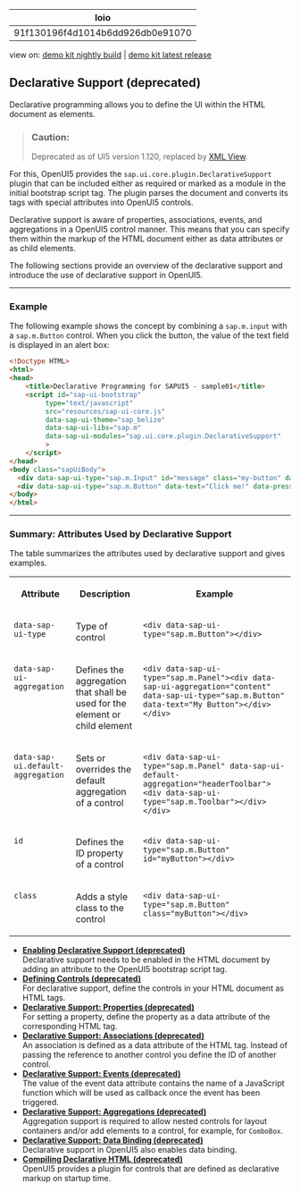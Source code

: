 <!-- loio91f130196f4d1014b6dd926db0e91070 -->

| loio |
| -----|
| 91f130196f4d1014b6dd926db0e91070 |

<div id="loio">

view on: [demo kit nightly build](https://sdk.openui5.org/nightly/#/topic/91f130196f4d1014b6dd926db0e91070) | [demo kit latest release](https://sdk.openui5.org/topic/91f130196f4d1014b6dd926db0e91070)</div>

## Declarative Support \(deprecated\)

Declarative programming allows you to define the UI within the HTML document as elements.

> ### Caution:  
> Deprecated as of UI5 version 1.120, replaced by [XML View](XML_View_91f2928.md).

For this, OpenUI5 provides the `sap.ui.core.plugin.DeclarativeSupport` plugin that can be included either as required or marked as a module in the initial bootstrap script tag. The plugin parses the document and converts its tags with special attributes into OpenUI5 controls.

Declarative support is aware of properties, associations, events, and aggregations in a OpenUI5 control manner. This means that you can specify them within the markup of the HTML document either as data attributes or as child elements.

The following sections provide an overview of the declarative support and introduce the use of declarative support in OpenUI5.

***

<a name="loio91f130196f4d1014b6dd926db0e91070__section_C1D3894EF36F4766B06E27E5675CA11F"/>

### Example

The following example shows the concept by combining a `sap.m.input` with a `sap.m.Button` control. When you click the button, the value of the text field is displayed in an alert box:

```html
<!Doctype HTML>
<html>
<head>
	<title>Declarative Programming for SAPUI5 - sample01</title>
	<script id="sap-ui-bootstrap"
	     type="text/javascript"
	     src="resources/sap-ui-core.js"
	     data-sap-ui-theme="sap_belize"
	     data-sap-ui-libs="sap.m"
	     data-sap-ui-modules="sap.ui.core.plugin.DeclarativeSupport"
	     >
	</script>
</head>
<body class="sapUiBody">
  <div data-sap-ui-type="sap.m.Input" id="message" class="my-button" data-value="Hello World"></div>
  <div data-sap-ui-type="sap.m.Button" data-text="Click me!" data-press="handlePress"></div>
</body>
</html>
```

***

<a name="loio91f130196f4d1014b6dd926db0e91070__section_E477586F3CAD4371AC5E8CAEB1021D5E"/>

### Summary: Attributes Used by Declarative Support

The table summarizes the attributes used by declarative support and gives examples.


<table>
<tr>
<th valign="top">

Attribute

</th>
<th valign="top">

Description

</th>
<th valign="top">

Example

</th>
</tr>
<tr>
<td valign="top">

`data-sap-ui-type`

</td>
<td valign="top">

Type of control

</td>
<td valign="top">

`<div data-sap-ui-type="sap.m.Button"></div>`

</td>
</tr>
<tr>
<td valign="top">

`data-sap-ui-aggregation`

</td>
<td valign="top">

Defines the aggregation that shall be used for the element or child element

</td>
<td valign="top">

`<div data-sap-ui-type="sap.m.Panel"><div data-sap-ui-aggregation="content" data-sap-ui-type="sap.m.Button" data-text="My Button"></div></div>`

</td>
</tr>
<tr>
<td valign="top">

`data-sap-ui.default-aggregation`

</td>
<td valign="top">

Sets or overrides the default aggregation of a control

</td>
<td valign="top">

`<div data-sap-ui-type="sap.m.Panel" data-sap-ui-default-aggregation="headerToolbar"><div data-sap-ui-type="sap.m.Toolbar"></div></div>` 

</td>
</tr>
<tr>
<td valign="top">

`id`

</td>
<td valign="top">

Defines the ID property of a control

</td>
<td valign="top">

`<div data-sap-ui-type="sap.m.Button" id="myButton"></div>` 

</td>
</tr>
<tr>
<td valign="top">

`class`

</td>
<td valign="top">

Adds a style class to the control

</td>
<td valign="top">

`<div data-sap-ui-type="sap.m.Button" class="myButton"></div>` 

</td>
</tr>
</table>

-   **[Enabling Declarative Support \(deprecated\)](Enabling_Declarative_Support_deprecated_91f17d6.md "Declarative support needs to be enabled in the HTML document by adding an attribute
		to the OpenUI5 bootstrap script
		tag.")**  
Declarative support needs to be enabled in the HTML document by adding an attribute to the OpenUI5 bootstrap script tag.
-   **[Defining Controls \(deprecated\)](Defining_Controls_deprecated_91f1539.md "For declarative support, define the controls in your HTML document as HTML
		tags.")**  
For declarative support, define the controls in your HTML document as HTML tags.
-   **[Declarative Support: Properties \(deprecated\)](Declarative_Support_Properties_deprecated_91f1619.md "For setting a property, define the property as a data attribute of the corresponding
		HTML tag.")**  
For setting a property, define the property as a data attribute of the corresponding HTML tag.
-   **[Declarative Support: Associations \(deprecated\)](Declarative_Support_Associations_deprecated_91f13d9.md "An association is defined as a data attribute of the HTML tag. Instead of passing the
		reference to another control you define the ID of another control.")**  
An association is defined as a data attribute of the HTML tag. Instead of passing the reference to another control you define the ID of another control.
-   **[Declarative Support: Events \(deprecated\)](Declarative_Support_Events_deprecated_91f15ad.md "The value of the event data attribute contains the name of a JavaScript function
		which will be used as callback once the event has been triggered.")**  
The value of the event data attribute contains the name of a JavaScript function which will be used as callback once the event has been triggered.
-   **[Declarative Support: Aggregations \(deprecated\)](Declarative_Support_Aggregations_deprecated_91f136c.md "Aggregation support is required to allow nested controls for layout containers and/or add elements to a control, for example, for
			ComboBox.")**  
Aggregation support is required to allow nested controls for layout containers and/or add elements to a control, for example, for `ComboBox`.
-   **[Declarative Support: Data Binding \(deprecated\)](Declarative_Support_Data_Binding_deprecated_020990b.md "Declarative support in OpenUI5 also enables data
		binding.")**  
Declarative support in OpenUI5 also enables data binding.
-   **[Compiling Declarative HTML \(deprecated\)](Compiling_Declarative_HTML_deprecated_91f1454.md "OpenUI5 provides a plugin for controls that are defined as declarative markup on
		startup time.")**  
OpenUI5 provides a plugin for controls that are defined as declarative markup on startup time.


